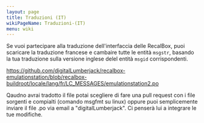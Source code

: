 ```yaml
---
layout: page
title: Traduzioni (IT)
wikiPageName: Traduzioni-(IT)
menu: wiki
---
```


Se vuoi partecipare alla traduzione dell'interfaccia delle RecalBox, puoi scaricare la traduzione francese e cambaire tutte le entità `msgstr`, basando la tua traduzione sulla versione inglese delel entità  `msgid` corrispondenti.

https://github.com/digitalLumberjack/recalbox-emulationstation/blob/recalbox-buildroot/locale/lang/fr/LC_MESSAGES/emulationstation2.po

Qaudno avrai tradotto il file potai scegliere di fare una pull request con i file sorgenti e compialti (comando msgfmt su linux) oppure puoi semplicemente inviare il file .po via email a "digitalLumberjack". Ci penserà lui a integrare le tue modifiche.
